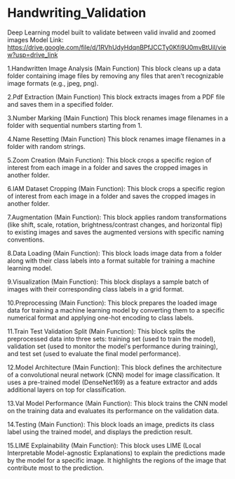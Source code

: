 # Handwriting_Validation
Deep Learning model built to validate between valid invalid and zoomed images
Model Link: https://drive.google.com/file/d/1RVhUdyHdqnBPfJCCTy0Kfi9U0mvBtUil/view?usp=drive_link

1.Handwritten Image Analysis (Main Function)
This block cleans up a data folder containing image files by removing any files that aren't recognizable image formats (e.g., jpeg, png).

2.Pdf Extraction (Main Function)
This block extracts images from a PDF file and saves them in a specified folder.

3.Number Marking (Main Function)
This block renames image filenames in a folder with sequential numbers starting from 1.

4.Name Resetting (Main Function)
This block renames image filenames in a folder with random strings.

5.Zoom Creation (Main Function):
This block crops a specific region of interest from each image in a folder and saves the cropped images in another folder.

6.IAM Dataset Cropping (Main Function):
This block crops a specific region of interest from each image in a folder and saves the cropped images in another folder.

7.Augmentation (Main Function):
This block applies random transformations (like shift, scale, rotation, brightness/contrast changes, and horizontal flip) to existing images and saves the augmented versions with specific naming conventions.

8.Data Loading (Main Function):
This block loads image data from a folder along with their class labels into a format suitable for training a machine learning model.

9.Visualization (Main Function):
This block displays a sample batch of images with their corresponding class labels in a grid format.

10.Preprocessing (Main Function):
This block prepares the loaded image data for training a machine learning model by converting them to a specific numerical format and applying one-hot encoding to class labels.

11.Train Test Validation Split (Main Function):
This block splits the preprocessed data into three sets: training set (used to train the model), validation set (used to monitor the model's performance during training), and test set (used to evaluate the final model performance).

12.Model Architecture (Main Function):
This block defines the architecture of a convolutional neural network (CNN) model for image classification. It uses a pre-trained model (DenseNet169) as a feature extractor and adds additional layers on top for classification.

13.Val Model Performance (Main Function):
This block trains the CNN model on the training data and evaluates its performance on the validation data.

14.Testing (Main Function):
This block loads an image, predicts its class label using the trained model, and displays the prediction result.

15.LIME Explainability (Main Function):
This block uses LIME (Local Interpretable Model-agnostic Explanations) to explain the predictions made by the model for a specific image. It highlights the regions of the image that contribute most to the prediction.
